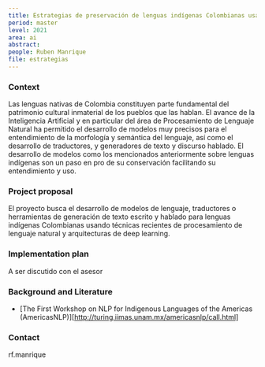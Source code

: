 ```yaml
---
title: Estrategias de preservación de lenguas indígenas Colombianas usando estrategias de Procesamiento de Lenguaje Natural 
period: master 
level: 2021
area: ai
abstract: 
people: Ruben Manrique
file: estrategias
---
```


### Context

Las lenguas nativas de Colombia constituyen parte fundamental del patrimonio cultural inmaterial de los pueblos que las hablan. El avance de la Inteligencia Artificial y en particular del área de Procesamiento de Lenguaje Natural ha permitido el desarrollo de modelos muy precisos para el entendimiento de la morfología y semántica del lenguaje, así como el desarrollo de traductores, y generadores de texto y discurso hablado. El desarrollo de modelos como los mencionados anteriormente sobre lenguas indígenas son un paso en pro de su conservación facilitando su entendimiento y uso.

### Project proposal

El proyecto busca el desarrollo de modelos de lenguaje, traductores o herramientas de generación de texto escrito y hablado para lenguas indígenas Colombianas usando técnicas recientes de procesamiento de lenguaje natural y arquitecturas de deep learning.

### Implementation plan

A ser discutido con el asesor

### Background and Literature

- [The First Workshop on NLP for Indigenous Languages of the Americas (AmericasNLP)][http://turing.iimas.unam.mx/americasnlp/call.html]

### Contact

rf.manrique
